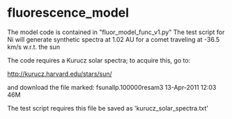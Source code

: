 # fluorescence_model

The model code is contained in "fluor_model_func_v1.py"
The test script for Ni will generate synthetic spectra at 1.02 AU for a comet traveling at -36.5 km/s w.r.t. the sun

The code requires a Kurucz solar spectra; to acquire this, go to:

http://kurucz.harvard.edu/stars/sun/

and download the file marked: fsunallp.100000resam3   13-Apr-2011 12:03   46M  

The test script requires this file be saved as 'kurucz_solar_spectra.txt'
